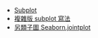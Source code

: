 + [Subplot](https://matplotlib.org/examples/pylab_examples/subplots_demo.html)
+ [複雜版 subplot 寫法](https://jakevdp.github.io/PythonDataScienceHandbook/04.08-multiple-subplots.html)
+ [另類子圖 Seaborn.jointplot](https://seaborn.pydata.org/generated/seaborn.jointplot.html)
